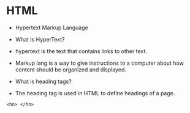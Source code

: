 # HTML
* Hypertext Markup Language
  
- What is HyperText?
- hypertext is the text that contains links to other text.
- Markup lang is a way to give instructions to a computer about how content should be organized and displayed.

- What is heading tags?
- The heading tag is used in HTML to define headings of a page.
```
<hn> </hn>
```

